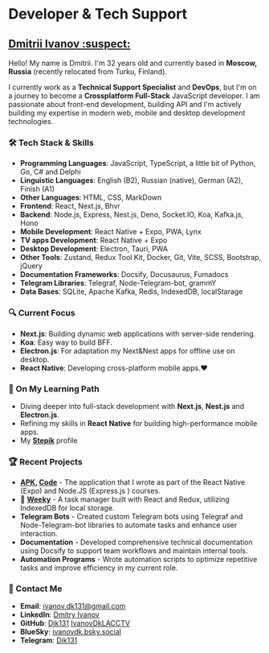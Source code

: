 # Developer & Tech Support

## [Dmitrii Ivanov :suspect:](https://ivanovdk-bc.netlify.app/)

Hello! My name is Dmitrii. I'm 32 years old and currently based in **Moscow, Russia** (recently relocated from Turku, Finland).

I currently work as a **Technical Support Specialist** and **DevOps**, but I'm on a journey to become a **Crossplatform Full-Stack** JavaScript developer. I am passionate about front-end development, building API and I'm actively building my expertise in modern web, mobile and desktop development technologies.

### 🛠️ Tech Stack & Skills

- **Programming Languages**: JavaScript, TypeScript, a little bit of Python, Go, C# and Delphi
- **Linguistic Languages**: English (B2), Russian (native), German (A2), Finish (A1)
- **Other Languages**: HTML, CSS, MarkDown
- **Frontend**: React, Next.js, Bhvr
- **Backend**: Node.js, Express, Nest.js, Deno, Socket.IO, Koa, Kafka.js, Hono
- **Mobile Development**: React Native + Expo, PWA, Lynx
- **TV apps Development**: React Native + Expo
- **Desktop Development**: Electron, Tauri, PWA 
- **Other Tools**: Zustand, Redux Tool Kit, Docker, Git, Vite, SCSS, Bootstrap, jQuery
- **Documentation Frameworks**: Docsify, Docusaurus, Fumadocs
- **Telegram Libraries**: Telegraf, Node-Telegram-bot, grammY
- **Data Bases**: SQLite, Apache Kafka, Redis, IndexedDB, localStarage

### 🔍 Current Focus

- **Next.js**: Building dynamic web applications with server-side rendering.
- **Koa**: Easy way to build BFF.
- **Electron.js**: For adaptation my Next&Nest apps for offline use on desktop.
- **React Native**: Developing cross-platform mobile apps.♥️

### 🌱 On My Learning Path

- Diving deeper into full-stack development with **Next.js**, **Nest.js** and **Electron.js**.
- Refining my skills in **React Native** for building high-performance mobile apps.
- My **[Stepik](https://stepik.org/users/37791605/profile)** profile

### 🏆 Recent Projects

- **[APK](https://drive.google.com/file/d/1qINTBb7q1WqKikYpudwz7-wWV5pYDfyw/view?usp=drivesdk), [Code](https://github.com/Dik131/course-app)** - The application that I wrote as part of the React Native (Expo) and Node.JS (Express.js ) courses.
- 📝 **[Weeky](https://weeky.netlify.app/)** - A task manager built with React and Redux, utilizing IndexedDB for local storage.
- **Telegram Bots** - Created custom Telegram bots using Telegraf and Node-Telegram-bot libraries to automate tasks and enhance user interaction.
- **Documentation** - Developed comprehensive technical documentation using Docsify to support team workflows and maintain internal tools.
- **Automation Programs** - Wrote automation scripts to optimize repetitive tasks and improve efficiency in my current role.

### 💬 Contact Me

- **Email**: [ivanov.dk131@gmail.com](mailto:ivanov.dk131@gmail.com)
- **LinkedIn**: [Dmitry Ivanov](https://www.linkedin.com/in/dmitry-ivanov-47bb4921a/)
- **GitHub**: [Dik131](https://github.com/Dik131) [IvanovDkLACCTV](https://github.com/IvanovDkLACCTV)
- **BlueSky**: [ivanovdk.bsky.social](https://bsky.app/profile/ivanovdk.bsky.social)
- **Telegram**: [Dik131](https://t.me/Dik131)

